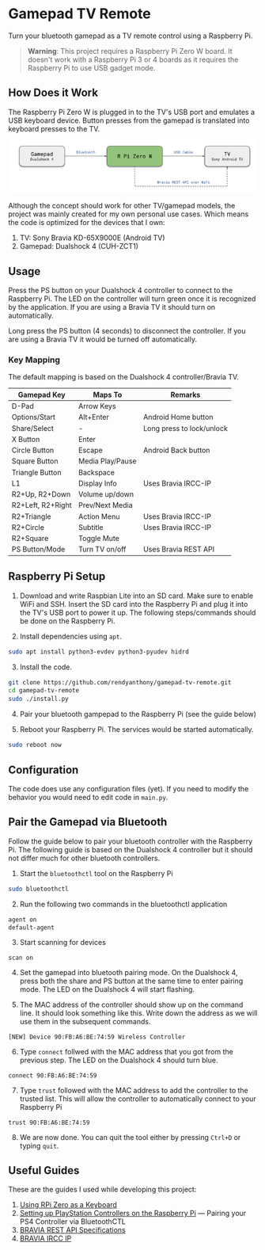 # Gamepad TV Remote

Turn your bluetooth gamepad as a TV remote control using a Raspberry Pi.

> **Warning**: This project requires a Raspberry Pi Zero W board. It doesn't work with a Raspberry Pi 3 or 4 boards as it requires the Raspberry Pi to use USB gadget mode.

## How Does it Work

The Raspberry Pi Zero W is plugged in to the TV's USB port and emulates a USB keyboard device. Button presses from the gamepad is translated into keyboard presses to the TV.

![Overview Diagram](docs/overview.png)

Although the concept should work for other TV/gamepad models, the project was mainly created for my own personal use cases. Which means the code is optimized for the devices that I own:

1. TV: Sony Bravia KD-65X9000E (Android TV)
2. Gamepad: Dualshock 4 (CUH-ZCT1)

## Usage 
Press the PS button on your Dualshock 4 controller to connect to the Raspberry Pi. The LED on the controller will turn green once it is recognized by the application. If you are using a Bravia TV it should turn on automatically.

Long press the PS button (4 seconds) to disconnect the controller. If you are using a Bravia TV it would be turned off automatically.

### Key Mapping

The default mapping is based on the Dualshock 4 controller/Bravia TV.

| Gamepad Key       | Maps To                  | Remarks                   
|-------------------|--------------------------|---------------------------
| D-Pad             | Arrow Keys               |                           
| Options/Start     | Alt+Enter                | Android Home button
| Share/Select      | -                        | Long press to lock/unlock 
| X Button          | Enter                    |                           
| Circle Button     | Escape                   | Android Back button       
| Square Button     | Media Play/Pause         |                           
| Triangle Button   | Backspace                |                           
| L1                | Display Info             | Uses Bravia IRCC-IP
| R2+Up, R2+Down    | Volume up/down           |                           
| R2+Left, R2+Right | Prev/Next Media          |                           
| R2+Triangle       | Action Menu              | Uses Bravia IRCC-IP
| R2+Circle         | Subtitle                 | Uses Bravia IRCC-IP
| R2+Square         | Toggle Mute              |                           
| PS Button/Mode    | Turn TV on/off           | Uses Bravia REST API

## Raspberry Pi Setup

1.  Download and write Raspbian Lite into an SD card. Make sure to enable WiFi and SSH. Insert the SD card into the Raspberry Pi and plug it into the TV's USB port to power it up. The following steps/commands should be done on the Raspberry Pi.

2. Install dependencies using `apt`.

```bash
sudo apt install python3-evdev python3-pyudev hidrd
```

3.  Install the code.

```bash
git clone https://github.com/rendyanthony/gamepad-tv-remote.git
cd gamepad-tv-remote
sudo ./install.py
```

4.  Pair your bluetooth gampepad to the Raspberry Pi (see the guide below)

5.  Reboot your Raspberry Pi. The services would be started automatically.

```bash
sudo reboot now
```

## Configuration

The code does use any configuration files (yet). If you need to modify the behavior you would need to edit code in `main.py`.

## Pair the Gamepad via Bluetooth

Follow the guide below to pair your bluetooth controller with the Raspberry Pi. The following guide is based on the Dualshock 4 controller but it should not differ much for other bluetooth controllers.

1.  Start the `bluetoothctl` tool on the Raspberry Pi

```bash
sudo bluetoothctl
```

2.  Run the following two commands in the bluetoothctl application

```
agent on
default-agent
```

3.  Start scanning for devices

```
scan on
```

4.  Set the gamepad into bluetooth pairing mode. On the Dualshock 4, press both the share and PS button at the same time to enter pairing mode. The LED on the Dualshock 4 will start flashing.

5.  The MAC address of the controller should show up on the command line. It should look something like this. Write down the address as we will use them in the subsequent commands.

```
[NEW] Device 90:FB:A6:BE:74:59 Wireless Controller
```

6.  Type `connect` follwed with the MAC address that you got from the previous step. The LED on the Dualshock 4 should turn blue.

```
connect 90:FB:A6:BE:74:59
```

7. Type `trust` followed with the MAC address to add the controller to the trusted list. This will allow the controller to automatically connect to your Raspberry Pi

```
trust 90:FB:A6:BE:74:59
```

8.  We are now done. You can quit the tool either by pressing `Ctrl+D` or typing `quit`.

## Useful Guides

These are the guides I used while developing this project:

1. [Using RPi Zero as a Keyboard](https://www.rmedgar.com/blog/using-rpi-zero-as-keyboard-setup-and-device-definition)
2. [Setting up PlayStation Controllers on the Raspberry Pi](https://pimylifeup.com/raspberry-pi-playstation-controllers/) &mdash; Pairing your PS4 Controller via BluetoothCTL
3. [BRAVIA REST API Specifications](https://pro-bravia.sony.net/develop/integrate/rest-api/spec/index.html)
4. [BRAVIA IRCC IP](https://pro-bravia.sony.net/develop/integrate/ircc-ip/overview/index.html)

